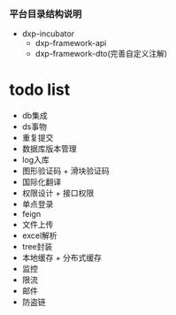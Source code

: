 

### 平台目录结构说明 
- dxp-incubator
    - dxp-framework-api
    - dxp-framework-dto(完善自定义注解)



# todo list


- db集成
- ds事物
- 重复提交
- 数据库版本管理
- log入库
- 图形验证码 + 滑块验证码
- 国际化翻译
- 权限设计 + 接口权限
- 单点登录
- feign
- 文件上传
- excel解析
- tree封装
- 本地缓存 + 分布式缓存
- 监控
- 限流
- 邮件 
- 防盗链